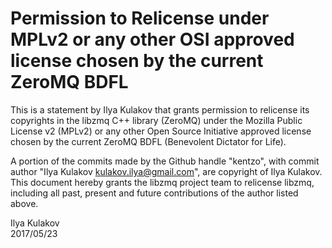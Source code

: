 # Permission to Relicense under MPLv2 or any other OSI approved license chosen by the current ZeroMQ BDFL

This is a statement by Ilya Kulakov
that grants permission to relicense its copyrights in the libzmq C++
library (ZeroMQ) under the Mozilla Public License v2 (MPLv2) or any other 
Open Source Initiative approved license chosen by the current ZeroMQ 
BDFL (Benevolent Dictator for Life).

A portion of the commits made by the Github handle "kentzo", with
commit author "Ilya Kulakov <kulakov.ilya@gmail.com>", are copyright of Ilya Kulakov.
This document hereby grants the libzmq project team to relicense libzmq, 
including all past, present and future contributions of the author listed above.

Ilya Kulakov  
2017/05/23

